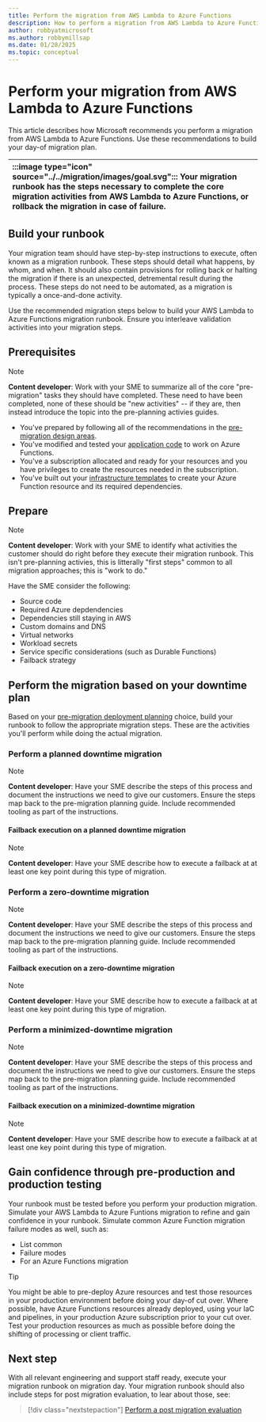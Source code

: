 ```yaml
---
title: Perform the migration from AWS Lambda to Azure Functions
description: How to perform a migration from AWS Lambda to Azure Functions
author: robbyatmicrosoft
ms.author: robbymillsap
ms.date: 01/28/2025
ms.topic: conceptual
---
```


# Perform your migration from AWS Lambda to Azure Functions

This article describes how Microsoft recommends you perform a migration from AWS Lambda to Azure Functions. Use these recommendations to build your day-of migration plan.

| :::image type="icon" source="../../migration/images/goal.svg"::: Your migration runbook has the steps necessary to complete the core migration activities from AWS Lambda to Azure Functions, or rollback the migration in case of failure. |
| :-- |

## Build your runbook

Your migration team should have step-by-step instructions to execute, often known as a migration runbook. These steps should detail what happens, by whom, and when. It should also contain provisions for rolling back or halting the migration if there is an unexpected, detremental result during the process. These steps do not need to be automated, as a migration is typically a once-and-done activity.

Use the recommended migration steps below to build your AWS Lambda to Azure Functions migration runbook. Ensure you interleave validation activities into your migration steps.

## Prerequisites

> [!NOTE]
> **Content developer**: Work with your SME to summarize all of the core "pre-migration" tasks they should have completed. These need to have been completed, none of these should be "new activities" -- if they are, then instead introduce the topic into the pre-planning activies guides.

- You've prepared by following all of the recommendations in the [pre-migration design areas](./aws-lambda-to-azure-functions.md#perform-pre-migration-planning).
- You've modified and tested your [application code](./build-migration-assets.md#update-code) to work on Azure Functions.
- You've a subscription allocated and ready for your resources and you have privileges to create the resources needed in the subscription.
- You've built out your [infrastructure templates](./build-migration-assets.md#build-your-infrastructure-as-code-template) to create your Azure Function resource and its required dependencies.

## Prepare

> [!NOTE]
> **Content developer**: Work with your SME to identify what activities the customer should do right before they execute their migration runbook.  This isn't pre-planning activies, this is litterally "first steps" common to all migration approaches; this is "work to do."
>
> Have the SME consider the following:
> - Source code
> - Required Azure depdendencies
> - Dependencies still staying in AWS
> - Custom domains and DNS
> - Virtual networks
> - Workload secrets
> - Service specific considerations (such as Durable Functions)
> - Failback strategy

## Perform the migration based on your downtime plan

Based on your [pre-migration deployment planning](./deployment.md) choice, build your runbook to follow the appropriate migration steps. These are the activities you'll perform while doing the actual migration.

### Perform a planned downtime migration

> [!NOTE]
> **Content developer**: Have your SME describe the steps of this process and document the instructions we need to give our customers. Ensure the steps map back to the pre-migration planning guide. Include recommended tooling as part of the instructions.

#### Failback execution on a planned downtime migration

> [!NOTE]
> **Content developer**: Have your SME describe how to execute a failback at at least one key point during this type of migration.

### Perform a zero-downtime migration

> [!NOTE]
> **Content developer**: Have your SME describe the steps of this process and document the instructions we need to give our customers. Ensure the steps map back to the pre-migration planning guide. Include recommended tooling as part of the instructions.

#### Failback execution on a zero-downtime migration

> [!NOTE]
> **Content developer**: Have your SME describe how to execute a failback at at least one key point during this type of migration.

### Perform a minimized-downtime migration

> [!NOTE]
> **Content developer**: Have your SME describe the steps of this process and document the instructions we need to give our customers. Ensure the steps map back to the pre-migration planning guide. Include recommended tooling as part of the instructions.

#### Failback execution on a minimized-downtime migration

> [!NOTE]
> **Content developer**: Have your SME describe how to execute a failback at at least one key point during this type of migration.

## Gain confidence through pre-production and production testing

Your runbook must be tested before you perform your production migration. Simulate your AWS Lambda to Azure Funtions migration to refine and gain confidence in your runbook. Simulate common Azure Function migration failure modes as well, such as:

- List common
- Failure modes
- For an Azure Functions migration

> [!TIP]
> You might be able to pre-deploy Azure resources and test those resources in your production environment before doing your day-of cut over. Where possible, have Azure Functions resources already deployed, using your IaC and pipelines, in your production Azure subscription prior to your cut over. Test your production resources as much as possible before doing the shifting of processing or client traffic.

## Next step

With all relevant engineering and support staff ready, execute your migration runbook on migration day. Your migration runbook should also include steps for post migration evaluation, to lear about those, see:

> [!div class="nextstepaction"]
> [Perform a post migration evaluation](./post-migration-checklist.md)
